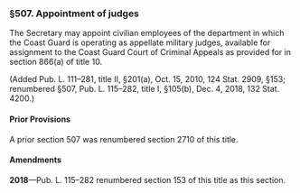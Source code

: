 ### §507. Appointment of judges ###

The Secretary may appoint civilian employees of the department in which the Coast Guard is operating as appellate military judges, available for assignment to the Coast Guard Court of Criminal Appeals as provided for in section 866(a) of title 10.

(Added Pub. L. 111–281, title II, §201(a), Oct. 15, 2010, 124 Stat. 2909, §153; renumbered §507, Pub. L. 115–282, title I, §105(b), Dec. 4, 2018, 132 Stat. 4200.)

#### Prior Provisions ####

A prior section 507 was renumbered section 2710 of this title.

#### Amendments ####

**2018**—Pub. L. 115–282 renumbered section 153 of this title as this section.